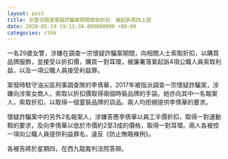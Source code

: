 ```yaml
---
layout: post
title: 女警涉調查懷疑詐騙案期間索取折扣　被起訴周四上庭
date: 2020-05-19 19:11:34.000000000 +08:00
categories: rthk
---
```


一名29歲女警，涉嫌在調查一宗懷疑詐騙案期間，向相關人士索取折扣，以購買品牌服飾，並接受以折扣價，購買一對耳環，被廉署落案起訴4項公職人員索取利益，以及一項公職人員接受利益罪。

案發時駐守油尖區刑事調查隊的李倩華，2017年被指派調查一宗懷疑詐騙案，涉嫌向涉案女商人，索取以折扣價取得兩個時裝品牌的手袋。她亦向其中一名報案人，索取折扣，以取得一個童裝品牌的貨品。兩人均拒絕提供李倩華的要求。

懷疑詐騙案中的另外2名報案人，涉嫌答應李倩華以員工半價折扣，取得一對運動鞋的要求，及向李倩華以低於市價約2至3成的價格，取得一對耳環。兩人各被控一項向公職人員提供利益罪名，違反《防止賄賂條例》。

各被告將於星期四，在西九龍裁判法院答辯。
